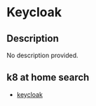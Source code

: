 # Keycloak

## Description

No description provided.

## k8 at home search

- [keycloak](https://nanne.dev/k8s-at-home-search/#/keycloak)
